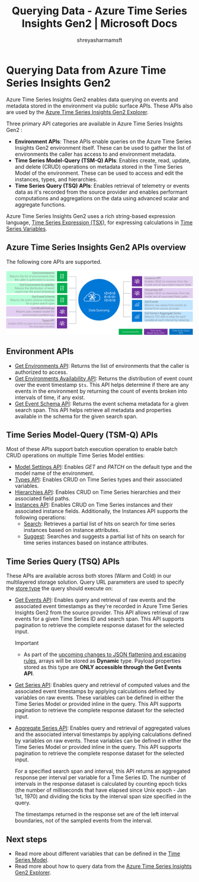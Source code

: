 ﻿---
title: 'Querying Data - Azure Time Series Insights Gen2 | Microsoft Docs'
description: Data querying concepts and REST API overview in Azure Time Series Insights Gen2.
author: shreyasharmamsft
ms.author: shresha
manager: dpalled
ms.workload: big-data
ms.service: time-series-insights
services: time-series-insights
ms.topic: conceptual
ms.date: 07/07/2020
ms.custom: seodec18
---

# Querying Data from Azure Time Series Insights Gen2

Azure Time Series Insights Gen2 enables data querying on events and metadata stored in the environment via public surface APIs. These APIs also are used by the [Azure Time Series Insights Gen2 Explorer](https://docs.microsoft.com/azure/time-series-insights/time-series-insights-update-explorer).

Three primary API categories are available in Azure Time Series Insights Gen2 :

* **Environment APIs**: These APIs enable queries on the Azure Time Series Insights Gen2 environment itself. These can be used to gather the list of environments the caller has access to and environment metadata.
* **Time Series Model-Query (TSM-Q) APIs**: Enables create, read, update, and delete (CRUD) operations on metadata stored in the Time Series Model of the environment. These can be used to access and edit the instances, types, and hierarchies.
* **Time Series Query (TSQ) APIs**: Enables retrieval of telemetry or events data as it's recorded from the source provider and enables performant computations and aggregations on the data using advanced scalar and aggregate functions.

Azure Time Series Insights Gen2 uses a rich string-based expression language, [Time Series Expression (TSX)](https://docs.microsoft.com/rest/api/time-series-insights/preview#time-series-expression-and-syntax), for expressing calculations in [Time Series Variables](./concepts-variables.md).

## Azure Time Series Insights Gen2 APIs overview

The following core APIs are supported.

[![Time Series Query overview](media/v2-update-tsq/tsq.png)](media/v2-update-tsq/tsq.png#lightbox)

## Environment APIs

* [Get Environments API](rest/api/time-series-insights/management(gen1/gen2)/accesspolicies/listbyenvironment): Returns the list of environments that the caller is authorized to access.
* [Get Environments Availability API](https://docs.microsoft.com/rest/api/time-series-insights/dataaccessgen2/query/getavailability): Returns the distribution of event count over the event timestamp `$ts`. This API helps determine if there are any events in the environment by returning the count of events broken into intervals of time, if any exist.
* [Get Event Schema API](https://docs.microsoft.com/rest/api/time-series-insights/dataaccessgen2/query/geteventschema): Returns the event schema metadata for a given search span. This API helps retrieve all metadata and properties available in the schema for the given search span.

## Time Series Model-Query (TSM-Q) APIs

Most of these APIs support batch execution operation to enable batch CRUD operations on multiple Time Series Model entities:

* [Model Settings API](https://docs.microsoft.com/rest/api/time-series-insights/preview#model-settings-api): Enables *GET* and *PATCH* on the default type and the model name of the environment.
* [Types API](https://docs.microsoft.com/rest/api/time-series-insights/preview#types-api): Enables CRUD on Time Series types and their associated variables.
* [Hierarchies API](https://docs.microsoft.com/rest/api/time-series-insights/preview#hierarchies-api): Enables CRUD on Time Series hierarchies and their associated field paths.
* [Instances API](https://docs.microsoft.com/rest/api/time-series-insights/preview#instances-api): Enables CRUD on Time Series instances and their associated instance fields. Additionally, the Instances API supports the following operations:
  * [Search](https://docs.microsoft.com/rest/api/time-series-insights/dataaccessgen2/timeseriesinstances/search): Retrieves a partial list of hits on search for time series instances based on instance attributes.
  * [Suggest](https://docs.microsoft.com/rest/api/time-series-insights/dataaccessgen2/timeseriesinstances/suggest): Searches and suggests a partial list of hits on search for time series instances based on instance attributes.

## Time Series Query (TSQ) APIs

These APIs are available across both stores (Warm and Cold) in our multilayered storage solution. Query URL parameters are used to specify the [store type](https://docs.microsoft.com/rest/api/time-series-insights/dataaccessgen2/query/execute#uri-parameters) the query should execute on:

* [Get Events API](https://docs.microsoft.com/rest/api/time-series-insights/dataaccessgen2/query/execute#getevents): Enables query and retrieval of raw events and the associated event timestamps as they're recorded in Azure Time Series Insights Gen2 from the source provider. This API allows retrieval of raw events for a given Time Series ID and search span. This API supports pagination to retrieve the complete response dataset for the selected input. 

  > [!IMPORTANT]
  > * As part of the [upcoming changes to JSON flattening and escaping rules](https://docs.microsoft.com/azure/time-series-insights/ingestion-rules-update), arrays will be stored as **Dynamic** type. Payload properties stored as this type are **ONLY accessible through the Get Events API**.

* [Get Series API](https://docs.microsoft.com/rest/api/time-series-insights/dataaccessgen2/query/execute#getseries): Enables query and retrieval of computed values and the associated event timestamps by applying calculations defined by variables on raw events. These variables can be defined in either the Time Series Model or provided inline in the query. This API supports pagination to retrieve the complete response dataset for the selected input. 

* [Aggregate Series API](https://docs.microsoft.com/rest/api/time-series-insights/dataaccessgen2/query/execute#aggregateseries): Enables query and retrieval of aggregated values and the associated interval timestamps by applying calculations defined by variables on raw events. These variables can be defined in either the Time Series Model or provided inline in the query. This API supports pagination to retrieve the complete response dataset for the selected input. 
  
  For a specified search span and interval, this API returns an aggregated response per interval per variable for a Time Series ID. The number of intervals in the response dataset is calculated by counting epoch ticks (the number of milliseconds that have elapsed since Unix epoch - Jan 1st, 1970) and dividing the ticks by the interval span size specified in the query.

  The timestamps returned in the response set are of the left interval boundaries, not of the sampled events from the interval. 

## Next steps

- Read more about different variables that can be defined in the [Time Series Model](https://docs.microsoft.com/azure/time-series-insights/time-series-insights-update-tsm).
- Read more about how to query data from the [Azure Time Series Insights Gen2 Explorer](https://docs.microsoft.com/azure/time-series-insights/time-series-insights-update-explorer).
